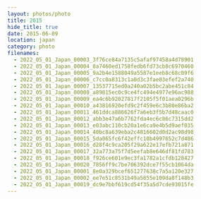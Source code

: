 ```yaml
---
layout: photos/photo
title: 2015
hide_title: true
date: 2015-06-09
location: japan
category: photo
filenames:
  - 2022_05_01_Japan_00003_3f76ce84a7135c5afaf97458a4d78901
  - 2022_05_01_Japan_00004_8a7460ed1758fedb6fd73cb8c6970460
  - 2022_05_01_Japan_00005_9a2b4e1588049a5587e1eeb8c68c09f6
  - 2022_05_01_Japan_00006_c7cc0a8313c1a0d3c3fae03efef2a740
  - 2022_05_01_Japan_00007_13537715ed0a240a02b5bc2abe451c84
  - 2022_05_01_Japan_00008_a89815ec0c9ce4fc494e4977e96ac988
  - 2022_05_01_Japan_00009_ea4c6b92027817f2105f5f01aea0296b
  - 2022_05_01_Japan_00010_a43816920efd9c2f459e6c3b80e86ba2
  - 2022_05_01_Japan_00011_461ddca886626f7a6eb3f5b7d48caac0
  - 2022_05_01_Japan_00012_abb3e47a6b7762fda4ec6c86c7315dd2
  - 2022_05_01_Japan_00013_e03abc110cb20a1e6ca9e4b5d9aef035
  - 2022_05_01_Japan_00014_40bc8a639eba2c4816602d0d2ac98d98
  - 2022_05_01_Japan_00015_5da065fc6f42effc10b4997652c7d486
  - 2022_05_01_Japan_00016_d28f4c9ca205f29a622e17efb721a871
  - 2022_05_01_Japan_00017_32a773a75f7d5eefab8e646df81fd783
  - 2022_05_01_Japan_00018_f926ce601e9ec3fa1782a1cfdb128427
  - 2022_05_01_Japan_00020_7856ff9c7be706392dce7f55cb1064da
  - 2022_05_01_Japan_00001_8e0a329bcef651277638c7a5a120e327
  - 2022_05_01_Japan_00002_ee7e51c8531b49a5855e109da8f148b3
  - 2022_05_01_Japan_00019_dc9e7bbf619cd54f35a5d7cde93015fe
---
```

